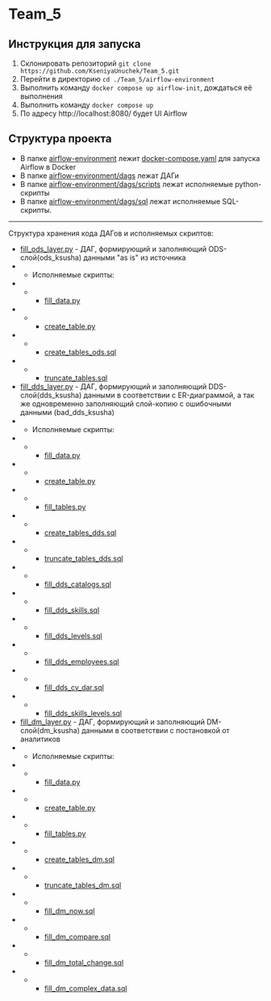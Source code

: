 # Team_5
## Инструкция для запуска

 1. Склонировать репозиторий `git clone https://github.com/KseniyaUnuchek/Team_5.git`
 2. Перейти в директорию `cd ./Team_5/airflow-environment`
 3. Выполнить команду `docker compose up airflow-init`, дождаться её выполнения
 4. Выполнить команду `docker compose up`
 5. По адресу http://localhost:8080/ будет UI Airflow

## Структура проекта

 - В папке [airflow-environment](https://github.com/KseniyaUnuchek/Team_5/tree/main/airflow-environment) лежит [docker-compose.yaml](https://github.com/KseniyaUnuchek/Team_5/blob/main/airflow-environment/docker-compose.yaml) для запуска Airflow в Docker
 - В папке [airflow-environment/dags](https://github.com/KseniyaUnuchek/Team_5/tree/main/airflow-environment/dags) лежат ДАГи
 - В папке [airflow-environment/dags/scripts](https://github.com/KseniyaUnuchek/Team_5/tree/main/airflow-environment/dags/scripts) лежат исполняемые python-скрипты
 - В папке [airflow-environment/dags/sql](https://github.com/KseniyaUnuchek/Team_5/tree/main/airflow-environment/dags/sql) лежат исполняемые SQL-скрипты.
 ___
 Структура хранения кода ДАГов и исполняемых скриптов:
  - [fill_ods_layer.py](https://github.com/KseniyaUnuchek/Team_5/blob/main/airflow-environment/dags/fill_ods_layer.py) - ДАГ, формирующий и заполняющий  ODS-cлой(ods_ksusha) данными "as is" из источника
 - -  Исполняемые скрипты:
 - - - [fill_data.py](https://github.com/KseniyaUnuchek/Team_5/blob/main/airflow-environment/dags/scripts/fill_data.py)
- - - [create_table.py](https://github.com/KseniyaUnuchek/Team_5/blob/main/airflow-environment/dags/scripts/create_table.py)
- - - [create_tables_ods.sql](https://github.com/KseniyaUnuchek/Team_5/blob/main/airflow-environment/dags/sql/create_tables_ods.sql)
- - - [truncate_tables.sql](https://github.com/KseniyaUnuchek/Team_5/blob/main/airflow-environment/dags/sql/truncate_tables.sql)
 - [fill_dds_layer.py](airflow-environment/dags/fill_dds_layer.py) - ДАГ, формирующий и заполняющий DDS-слой(dds_ksusha) данными в соответствии с ER-диаграммой, а так же одновременно заполняющий слой-копию с ошибочными данными (bad_dds_ksusha)
 - - Исполняемые скрипты:
 - - - [fill_data.py](https://github.com/KseniyaUnuchek/Team_5/blob/main/airflow-environment/dags/scripts/fill_data.py)
- - - [create_table.py](https://github.com/KseniyaUnuchek/Team_5/blob/main/airflow-environment/dags/scripts/create_table.py)
- - - [fill_tables.py](https://github.com/KseniyaUnuchek/Team_5/blob/main/airflow-environment/dags/scripts/fill_tables.py)
- - - [create_tables_dds.sql](https://github.com/KseniyaUnuchek/Team_5/blob/main/airflow-environment/dags/sql/create_tables_dds.sql)
- - - [truncate_tables_dds.sql](https://github.com/KseniyaUnuchek/Team_5/blob/main/airflow-environment/dags/sql/truncate_tables_dds.sql)
- - - [fill_dds_catalogs.sql](https://github.com/KseniyaUnuchek/Team_5/blob/main/airflow-environment/dags/sql/fill_dds_catalogs.sql)
- - - [fill_dds_skills.sql](https://github.com/KseniyaUnuchek/Team_5/blob/main/airflow-environment/dags/sql/ill_dds_skills.sqll)
- - - [fill_dds_levels.sql](https://github.com/KseniyaUnuchek/Team_5/blob/main/airflow-environment/dags/sql/ill_dds_levels.sql)
- - - [fill_dds_employees.sql](https://github.com/KseniyaUnuchek/Team_5/blob/main/airflow-environment/dags/sql/fill_dds_employees.sql)
- - - [fill_dds_cv_dar.sql](https://github.com/KseniyaUnuchek/Team_5/blob/main/airflow-environment/dags/sql/fill_dds_cv_dar.sql)
- - - [fill_dds_skills_levels.sql](https://github.com/KseniyaUnuchek/Team_5/blob/main/airflow-environment/dags/sql/fill_dds_skills_levels.sql)
- [fill_dm_layer.py](airflow-environment/dags/fill_dm_layer.py) - ДАГ, формирующий и заполняющий DM-слой(dm_ksusha) данными в соответствии с постановкой от аналитиков
- -  Исполняемые скрипты:
 - - - [fill_data.py](https://github.com/KseniyaUnuchek/Team_5/blob/main/airflow-environment/dags/scripts/fill_data.py)
- - - [create_table.py](https://github.com/KseniyaUnuchek/Team_5/blob/main/airflow-environment/dags/scripts/create_table.py)
- - - [fill_tables.py](https://github.com/KseniyaUnuchek/Team_5/blob/main/airflow-environment/dags/scripts/fill_tables.py)
- - - [create_tables_dm.sql](https://github.com/KseniyaUnuchek/Team_5/blob/main/airflow-environment/dags/sql/create_tables_dm.sql)
- - - [truncate_tables_dm.sql](https://github.com/KseniyaUnuchek/Team_5/blob/main/airflow-environment/dags/sql/truncate_tables_dm.sql)
- - - [fill_dm_now.sql](https://github.com/KseniyaUnuchek/Team_5/blob/main/airflow-environment/dags/sql/fill_dm_now.sql)
- - - [fill_dm_compare.sql](https://github.com/KseniyaUnuchek/Team_5/blob/main/airflow-environment/dags/sql/fill_dm_compare.sql)
- - - [fill_dm_total_change.sql](https://github.com/KseniyaUnuchek/Team_5/blob/main/airflow-environment/dags/sql/fill_dm_total_change.sql)
- - - [fill_dm_complex_data.sql](https://github.com/KseniyaUnuchek/Team_5/blob/main/airflow-environment/dags/sql/fill_dm_complex_data.sql)
